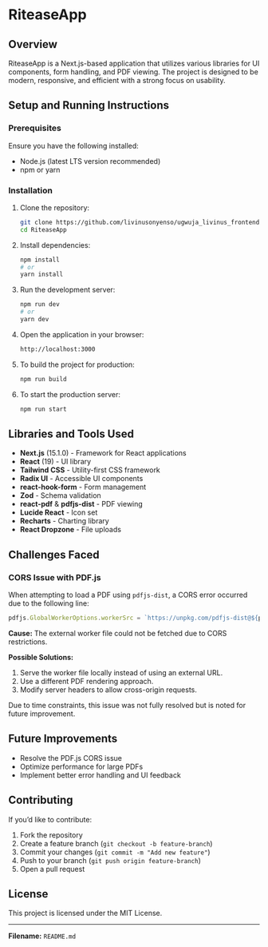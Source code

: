 # RiteaseApp

## Overview
RiteaseApp is a Next.js-based application that utilizes various libraries for UI components, form handling, and PDF viewing. The project is designed to be modern, responsive, and efficient with a strong focus on usability.

## Setup and Running Instructions

### Prerequisites
Ensure you have the following installed:
- Node.js (latest LTS version recommended)
- npm or yarn

### Installation
1. Clone the repository:
   ```sh
   git clone https://github.com/livinusonyenso/ugwuja_livinus_frontend-test
   cd RiteaseApp
   ```
2. Install dependencies:
   ```sh
   npm install
   # or
   yarn install
   ```
3. Run the development server:
   ```sh
   npm run dev
   # or
   yarn dev
   ```
4. Open the application in your browser:
   ```sh
   http://localhost:3000
   ```
5. To build the project for production:
   ```sh
   npm run build
   ```
6. To start the production server:
   ```sh
   npm run start
   ```

## Libraries and Tools Used
- **Next.js** (15.1.0) - Framework for React applications
- **React** (19) - UI library
- **Tailwind CSS** - Utility-first CSS framework
- **Radix UI** - Accessible UI components
- **react-hook-form** - Form management
- **Zod** - Schema validation
- **react-pdf** & **pdfjs-dist** - PDF viewing
- **Lucide React** - Icon set
- **Recharts** - Charting library
- **React Dropzone** - File uploads

## Challenges Faced
### CORS Issue with PDF.js
When attempting to load a PDF using `pdfjs-dist`, a CORS error occurred due to the following line:
```js
pdfjs.GlobalWorkerOptions.workerSrc = `https://unpkg.com/pdfjs-dist@${pdfjs.version}/build/pdf.worker.min.js`;
```
**Cause:** The external worker file could not be fetched due to CORS restrictions.

**Possible Solutions:**
1. Serve the worker file locally instead of using an external URL.
2. Use a different PDF rendering approach.
3. Modify server headers to allow cross-origin requests.

Due to time constraints, this issue was not fully resolved but is noted for future improvement.

## Future Improvements
- Resolve the PDF.js CORS issue
- Optimize performance for large PDFs
- Implement better error handling and UI feedback

## Contributing
If you’d like to contribute:
1. Fork the repository
2. Create a feature branch (`git checkout -b feature-branch`)
3. Commit your changes (`git commit -m "Add new feature"`)
4. Push to your branch (`git push origin feature-branch`)
5. Open a pull request

## License
This project is licensed under the MIT License.

---

**Filename:** `README.md`
